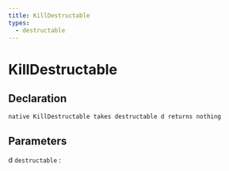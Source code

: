 ```yaml
---
title: KillDestructable
types:
  - destructable
---
```


# KillDestructable

## Declaration

```jass
native KillDestructable takes destructable d returns nothing
```

## Parameters
d `destructable`
: 
